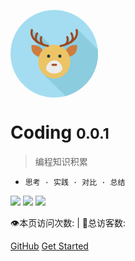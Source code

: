 <svg t="1611233833201" class="icon" viewBox="0 0 1024 1024" version="1.1" xmlns="http://www.w3.org/2000/svg" p-id="9225" width="140" height="140"><path d="M512 512m-512 0a512 512 0 1 0 1024 0 512 512 0 1 0-1024 0Z" fill="#A4DDF1" p-id="9226"></path><path d="M780.952 223.408l-8.2 30.952-9.904 62.344-36.84 29.752-15.592 18.424-39.672-56.672-4.248 52.424-7.08 29.76-55.264 29.752-117.6 8.504-168.52-165.84-18.528 15.64-46.616-56.184 0.752 109.28 120.96 153.776-12.752 14.168-76.512 19.832 85.016 85.016 31.176 128.936-16.384 18.112L643.2 1006.952C862.392 949 1024 749.4 1024 512c0-17-0.872-33.792-2.488-50.368l-240.56-238.224z" fill="#8CCCDF" p-id="9227"></path><path d="M336.648 544.736s-101.384-12.168-91.52-134.136c0 0 97.256-14.568 132.488 67.072M687.36 544.736s101.376-12.168 91.512-134.136c0 0-97.248-14.568-132.488 67.072" fill="#CF7C3F" p-id="9228"></path><path d="M324.528 604.312a197.808 187.472 90 1 0 374.944 0 197.808 187.472 90 1 0-374.944 0Z" fill="#ECC466" p-id="9229"></path><path d="M428.224 539.536a18.872 17.896 90 1 0 35.792 0 18.872 17.896 90 1 0-35.792 0Z" fill="#233640" p-id="9230"></path><path d="M559.984 539.536a18.872 17.896 90 1 0 35.792 0 18.872 17.896 90 1 0-35.792 0Z" fill="#233640" p-id="9231"></path><path d="M607.424 681.76c0 34.168-42.72 61.872-95.424 61.872-52.704 0-95.432-27.704-95.432-61.872 0-34.184 42.728-92.328 95.432-92.328s95.424 58.136 95.424 92.328z" fill="#ECECEC" p-id="9232"></path><path d="M532.952 653.928H491.04a12.216 12.216 0 1 1 0-24.432h41.912c6.752 0 12.2 5.472 12.2 12.216s-5.448 12.216-12.2 12.216z" fill="#A6592E" p-id="9233"></path><path d="M586.472 433.136a12.208 12.208 0 0 1-2.16-24.232c1.2-0.216 121.512-22.712 165.576-90.704 15.736-24.288 19.752-50.832 12.28-81.16a12.216 12.216 0 0 1 23.72-5.856c9.048 36.736 3.832 70.504-15.528 100.352-49.872 76.864-176.344 100.44-181.704 101.408a12.04 12.04 0 0 1-2.184 0.192z" fill="#9A4922" p-id="9234"></path><path d="M706.936 386.896a12.192 12.192 0 0 1-8.04-21.4c35.328-30.928 4.28-83.704 2.952-85.936a12.216 12.216 0 0 1 20.912-12.632c15.08 24.896 32.856 81.384-7.784 116.952-2.32 2.016-5.176 3.016-8.04 3.016zM638.888 418.76a12.216 12.216 0 0 1-6.376-22.648c37.504-22.848 20.504-73.152 19.768-75.28a12.208 12.208 0 0 1 23.032-8.128c8.672 24.44 13.528 77.696-30.08 104.28-1.984 1.2-4.168 1.776-6.344 1.776z" fill="#9A4922" p-id="9235"></path><path d="M437.528 433.136c-0.72 0-1.44-0.056-2.184-0.184-5.352-0.968-131.824-24.536-181.696-101.408-19.36-29.848-24.584-63.616-15.528-100.352a12.208 12.208 0 1 1 23.712 5.856c-7.48 30.336-3.448 56.904 12.32 81.2 44.16 68.096 164.32 90.44 165.536 90.656a12.216 12.216 0 0 1-2.16 24.232z" fill="#9A4922" p-id="9236"></path><path d="M317.072 386.896a12.16 12.16 0 0 1-8.04-3.024c-40.64-35.568-22.848-92.056-7.776-116.952a12.224 12.224 0 0 1 20.912 12.632c-1.336 2.232-32.376 55.008 2.944 85.936a12.2 12.2 0 0 1-8.04 21.408zM385.112 418.76c-2.168 0-4.368-0.568-6.344-1.784-43.616-26.584-38.744-79.84-30.072-104.28a12.216 12.216 0 0 1 23.024 8.152c-0.824 2.392-17.632 52.472 19.768 75.256a12.216 12.216 0 0 1-6.376 22.656z" fill="#9A4922" p-id="9237"></path></svg>
# Coding <small>0.0.1</small>
> 编程知识积累

- `思考 · 实践 · 对比 · 总结`

![](https://img.shields.io/badge/version-v0.0.1-green.svg)   ![](https://img.shields.io/badge/author-Aphysia-yellow.svg)   ![](https://img.shields.io/badge/license-MIT-blue.svg)


<span id="busuanzi_container_site_pv" style="display: inline;">
    👁️本页访问次数:<span id="busuanzi_value_site_pv"></span> 
</span>
<span id="busuanzi_container_site_uv" style="display: inline;"> 
    | 🧑总访客数: <span id="busuanzi_value_site_uv"></span>
</span>

[GitHub](https://github.com/Damaer/Coding)
[Get Started](#Coding)